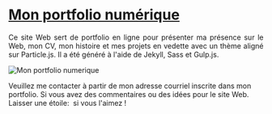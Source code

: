 # <a href="https://tonie2023.github.io/" target="_blank">Mon portfolio numérique</a>

 <p align="justify">Ce site Web sert de portfolio en ligne pour présenter ma présence sur le Web, mon CV, mon histoire et mes projets en vedette avec un thème aligné sur Particle.js. Il a été généré à l'aide de Jekyll, Sass et Gulp.js.</p>

![Mon portfolio numerique](preview_portfolio.png)

Veuillez me contacter à partir de mon adresse courriel inscrite dans mon portfolio. Si vous avez des commentaires ou des idées pour le site Web. Laisser une étoile: &nbsp;si vous l'aimez !
